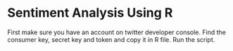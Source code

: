 # Sentiment Analysis Using R
First make sure you have an account on twitter developer console.
Find the consumer key, secret key and token and copy it in R file.
Run the script.
